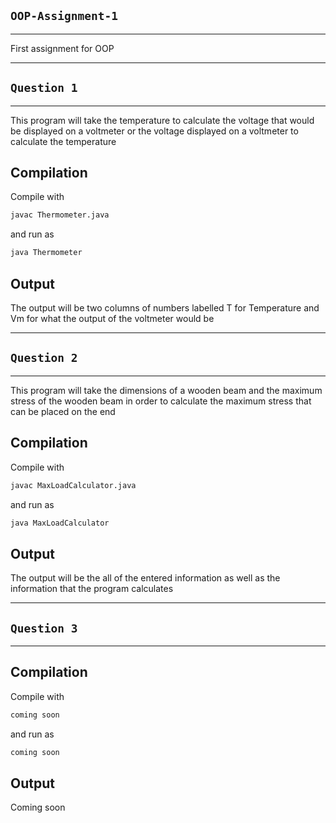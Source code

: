 ## `OOP-Assignment-1`
---
First assignment for OOP

---
## `Question 1`
---
This program will take the temperature to calculate the voltage that would be displayed on a voltmeter or the voltage displayed on a voltmeter to calculate the temperature
## Compilation
Compile with
```bash
javac Thermometer.java
```
and run as
```bash
java Thermometer
```
## Output
The output will be two columns of numbers labelled T for Temperature and Vm for what the output of the voltmeter would be

---
## `Question 2`
---
This program will take the dimensions of a wooden beam and the maximum stress of the wooden beam in order to calculate the maximum stress that can be placed on the end
## Compilation
Compile with
```bash
javac MaxLoadCalculator.java
```
and run as
```bash
java MaxLoadCalculator
```
## Output
The output will be the all of the entered information as well as the information that the program calculates

---
## `Question 3`
---
## Compilation
Compile with
```bash
coming soon
```
and run as
```bash
coming soon
```
## Output
Coming soon